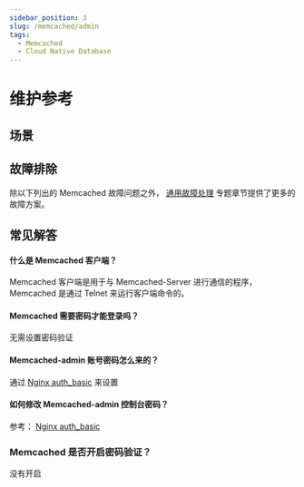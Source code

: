 ```yaml
---
sidebar_position: 3
slug: /memcached/admin
tags:
  - Memcached 
  - Cloud Native Database
---
```


# 维护参考

## 场景

## 故障排除

除以下列出的 Memcached 故障问题之外， [通用故障处理](../troubleshooting) 专题章节提供了更多的故障方案。 


## 常见解答

#### 什么是 Memcached 客户端？

Memcached 客户端是用于与 Memcached-Server 进行通信的程序，Memcached 是通过 Telnet 来运行客户端命令的。

#### Memcached 需要密码才能登录吗？

无需设置密码验证

#### Memcached-admin 账号密码怎么来的？

通过 [Nginx auth_basic](./nginx#authbasic) 来设置

#### 如何修改 Memcached-admin 控制台密码？

参考： [Nginx auth_basic](./nginx#authbasic)

### Memcached 是否开启密码验证？

没有开启


